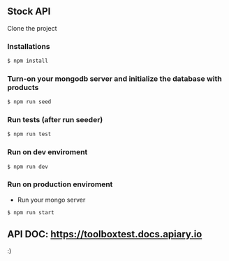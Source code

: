 ## Stock API

Clone the project

### Installations

```sh
$ npm install 
```

### Turn-on your mongodb server and initialize the database with products

```sh
$ npm run seed
```

### Run tests (after run seeder)

```sh
$ npm run test
```

### Run on dev enviroment

```sh
$ npm run dev 
```

### Run on production enviroment

* Run your mongo server

```sh
$ npm run start 
```

## API DOC: https://toolboxtest.docs.apiary.io

:)
